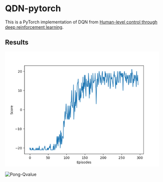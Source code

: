 # QDN-pytorch

This is a PyTorch implementation of DQN from [Human-level control through deep reinforcement learning](https://www.nature.com/nature/journal/v518/n7540/full/nature14236.html).

## Results

![Pong-score](tmp/Score.png)

![Pong-Qvalue](tmp/Average-Action-Value.png.png)

